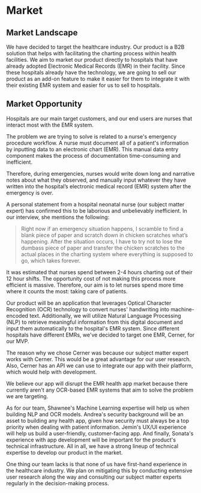 # Market

## Market Landscape

We have decided to target the healthcare industry. Our product is a B2B solution that helps with facilitating the charting process within health facilities. We aim to market our product directly to hospitals that have already adopted Electronic Medical Records (EMR) in their facility. Since these hospitals already have the technology, we are going to sell our product as an add-on feature to make it easier for them to integrate it with their existing EMR system and easier for us to sell to hospitals.

## Market Opportunity


Hospitals are our main target customers, and our end users are nurses that interact most with the EMR system.

The problem we are trying to solve is related to a nurse's emergency procedure workflow. A nurse must document all of a patient's information by inputting data to an electronic chart (EMR). This manual data entry component makes
the process of documentation time-consuming and inefficient. 

Therefore, during emergencies, nurses would write down long and narrative notes about what they observed, and manually input whatever they have written into the hospital’s electronic medical record (EMR) system after the emergency is over.

 A personal statement from a hospital neonatal nurse (our subject matter expert) has confirmed this to be laborious and unbelievably inefficient. In our interview, she mentions the following:


> Right now if an emergency situation happens, I scramble to find a blank piece of paper and scratch down in chicken scratches what’s happening. After the situation occurs, I have to try not to lose the dumbass piece of paper and transfer the chicken scratches to the actual places in the charting system where everything is supposed to go, which takes forever.

It was estimated that nurses spend between 2-4 hours charting out of their 12 hour shifts. The opportunity cost of not making this process more efficient is massive.
 Therefore, our aim is to let nurses spend more time where it counts the most: taking care of patients.

Our product will be an application that leverages Optical Character Recognition (OCR) technology to convert nurses' handwriting into machine-encoded text. Additionally, we will utilize Natural Language Processing (NLP) to retrieve meaningful information from this digital document and input them automatically to the hospital's EMR system.
 Since different hospitals have different EMRs, we've decided to target one EMR, Cerner, for our MVP.

 The reason why we chose Cerner was because our subject matter expert works with Cerner. This would be a great advantage for our user research. Also, Cerner has an API we can use to integrate our app with their platform, which would help with development.

 We believe our app will disrupt the EMR health app market because there currently aren't any OCR-based EMR systems that aim to solve the problem we are targeting.

 As for our team, Shawnee's Machine Learning expertise will help us when building NLP and OCR models. Andrea's security background will be an asset to building any health app, given how security must always be a top priority when dealing with patient information. Jemin's UX/UI experience will help us build a user-friendly, customer-facing app. And finally, Sonata's experience with app development will be important for the product's technical infrastructure. All in all, we have a strong lineup of technical expertise to develop our product in the market.

One thing our team lacks is that none of us have first-hand experience in the healthcare industry. We plan on mitigating this by conducting extensive user research along the way and consulting our subject matter experts regularly in the decision-making process.
